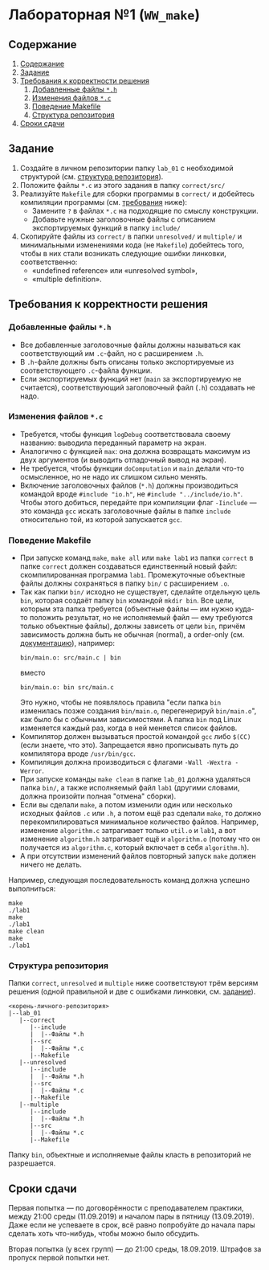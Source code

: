 # Лабораторная №1 (`WW_make`)

## Содержание
1. [Содержание](#содержание)
1. [Задание](#задание)
1. [Требования к корректности решения](#требования-к-корректности-решения)
    1. [Добавленные файлы `*.h`](#добавленные-файлы-h)
    1. [Изменения файлов `*.c`](#изменения-файлов-c)
    1. [Поведение Makefile](#поведение-makefile)
    1. [Структура репозитория](#структура-репозитория)
1. [Сроки сдачи](#сроки-сдачи)

## Задание
1. Создайте в личном репозитории папку `lab_01` с необходимой структурой (см. [структура репозитория](#структура-репозитория)).
1. Положите файлы `*.c` из этого задания в папку `correct/src/`
1. Реализуйте `Makefile` для сборки программы в `correct/` и добейтесь компиляции программы (см. [требования](#требования-к-корректности-решения) ниже):
    * Замените `?` в файлах `*.c` на подходящие по смыслу конструкции.
    * Добавьте нужные заголовочные файлы с описанием экспортируемых функций в папку `include/`
1. Скопируйте файлы из `correct/` в папки `unresolved/` и `multiple/` и минимальными
   изменениями кода (не `Makefile`) добейтесь того, чтобы в них стали возникать следующие ошибки линковки,
   соответственно:
    * «undefined reference» или «unresolved symbol»,
    * «multiple definition».

## Требования к корректности решения
### Добавленные файлы `*.h`
* Все добавленные заголовочные файлы должны называться как соответствующий
  им `.c`-файл, но с расширением `.h`.
* В `.h`-файле должны быть описаны только экспортируемые из соответствующего
  `.c`-файла функции.
* Если экспортируемых функций нет (`main` за экспортируемую не считается),
  соответствующий заголовочный файл (`.h`) создавать не надо.

### Изменения файлов `*.c`
* Требуется, чтобы функция `logDebug` соответствовала своему названию:
  выводила переданный параметр на экран.
* Аналогично с функцией `max`: она должна возвращать максимум из двух
  аргументов (и выводить отладочный вывод на экран).
* Не требуется, чтобы функции `doComputation` и `main` делали что-то осмысленное,
  но не надо их слишком сильно менять.
* Включение заголовочных файлов (`*.h`) должны производиться командой
  вроде `#include "io.h"`, не `#include "../include/io.h"`.
  Чтобы этого добиться, передайте при компиляции флаг `-Iinclude` — это
  команда `gcc` искать заголовочные файлы в папке `include` относительно
  той, из которой запускается `gcc`.

### Поведение Makefile
* При запуске команд `make`, `make all` или `make lab1` из папки `correct` в папке `correct` должен создаваться
  единственный новый файл: скомпилированная программа `lab1`.
  Промежуточные объектные файлы должны сохраняться в папку `bin/` с расширением `.o`.
* Так как папки `bin/` исходно не существует, сделайте отдельную цель `bin`, которая
  создаёт папку `bin` командой `mkdir bin`.
  Все цели, которым эта папка требуется (объектные файлы — им нужно куда-то положить
  результат, но не исполняемый файл — ему требуются только объектные файлы), должны зависеть от
  цели `bin`, причём зависимость должна быть не обычная (normal), а order-only
  (см. [документацию](https://www.gnu.org/software/make/manual/html_node/Prerequisite-Types.html)), например:
  ```
  bin/main.o: src/main.c | bin
  ```
  вместо
  ```
  bin/main.o: bin src/main.c
  ```
  Это нужно, чтобы не появлялось правила "если папка `bin` изменилась позже создания `bin/main.o`,
  перегенерируй `bin/main.o`", как было бы с обычными зависимостями.
  А папка `bin` под Linux изменяется каждый раз, когда в ней меняется список файлов.
* Компилятор должен вызываться простой командой `gcc` либо `$(CC)` (если знаете, что это).
  Запрещается явно прописывать путь до компилятора вроде `/usr/bin/gcc`.
* Компиляция должна производиться с флагами `-Wall -Wextra -Werror`.
* При запуске команды `make clean` в папке `lab_01` должна удаляться
  папка `bin/`, а также исполняемый файл `lab1` (другими словами,
  должна произойти полная "отмена" сборки).
* Если вы сделали `make`, а потом изменили один или несколько исходных файлов `.c` или `.h`,
  а потом ещё раз сделали `make`, то должно перекомпилироваться минимальное количество
  файлов.
  Например, изменение `algorithm.c` затрагивает только `util.o` и `lab1`,
  а вот изменение `algorithm.h` затрагивает ещё и `algorithm.o`
  (потому что он получается из `algorithm.c`, который включает в себя `algorithm.h`).
* А при отсутствии изменений файлов повторный запуск `make` должен ничего не делать.

Например, следующая последовательность команд должна успешно выполниться:

```
make
./lab1
make
./lab1
make clean
make
./lab1
```

### Структура репозитория
Папки `correct`, `unresolved` и `multiple` ниже соответствуют трём версиям
решения (одной правильной и две с ошибками линковки, см. [задание](#задание)).

```
<корень-личного-репозитория>
|--lab_01
   |--correct
      |--include
      |  |--Файлы *.h
      |--src
      |  |--Файлы *.c
      |--Makefile
   |--unresolved
      |--include
      |  |--Файлы *.h
      |--src
      |  |--Файлы *.c
      |--Makefile
   |--multiple
      |--include
      |  |--Файлы *.h
      |--src
      |  |--Файлы *.c
      |--Makefile
```

Папку `bin`, объектные и исполняемые файлы класть в репозиторий не разрешается.

## Сроки сдачи

Первая попытка — по договорённости с преподавателем практики, между 21:00 среды (11.09.2019) и началом пары в пятницу (13.09.2019).
Даже если не успеваете в срок, всё равно попробуйте до начала пары сделать хоть что-нибудь, чтобы можно было обсудить.

Вторая попытка (у всех групп) — до 21:00 среды, 18.09.2019.
Штрафов за пропуск первой попытки нет.
